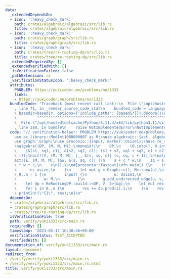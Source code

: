 ```yaml
---
data:
  _extendedDependsOn:
  - icon: ':heavy_check_mark:'
    path: crates/algebraic/algebraic/src/lib.rs
    title: crates/algebraic/algebraic/src/lib.rs
  - icon: ':heavy_check_mark:'
    path: crates/graph/graph/src/lib.rs
    title: crates/graph/graph/src/lib.rs
  - icon: ':heavy_check_mark:'
    path: crates/tree/re-rooting-dp/src/lib.rs
    title: crates/tree/re-rooting-dp/src/lib.rs
  _extendedRequiredBy: []
  _extendedVerifiedWith: []
  _isVerificationFailed: false
  _pathExtension: rs
  _verificationStatusIcon: ':heavy_check_mark:'
  attributes:
    PROBLEM: https://yukicoder.me/problems/no/1333
    links:
    - https://yukicoder.me/problems/no/1333
  bundledCode: "Traceback (most recent call last):\n  File \"/opt/hostedtoolcache/Python/3.11.4/x64/lib/python3.11/site-packages/onlinejudge_verify/documentation/build.py\"\
    , line 71, in _render_source_code_stat\n    bundled_code = language.bundle(stat.path,\
    \ basedir=basedir, options={'include_paths': [basedir]}).decode()\n          \
    \         ^^^^^^^^^^^^^^^^^^^^^^^^^^^^^^^^^^^^^^^^^^^^^^^^^^^^^^^^^^^^^^^^^^^^^^^^^^^^^^^^^\n\
    \  File \"/opt/hostedtoolcache/Python/3.11.4/x64/lib/python3.11/site-packages/onlinejudge_verify/languages/rust.py\"\
    , line 288, in bundle\n    raise NotImplementedError\nNotImplementedError\n"
  code: "// verification-helper: PROBLEM https://yukicoder.me/problems/no/1333\n\n\
    use ac_library::ModInt1000000007 as M;\nuse algebraic::{act, algebra, monoid};\n\
    use graph::Graph;\nuse proconio::{input, marker::Usize1};\nuse re_rooting_dp::ReRootingDP;\n\
    \nalgebra!(DP, (M, M, M));\nmonoid!(\n    DP,\n    (0.into(), 0.into(), 0.into()),\n\
    \    |&(s1, sq1, c1), &(s2, sq2, c2)| (s1 + s2, sq1 + sq2, c1 + c2)\n);\n\nalgebra!(V,\
    \ ());\nact!(V, (M, M, M), |_, &(s, sq, c)| (s, sq, c + 1));\n\nalgebra!(E, M);\n\
    act!(E, (M, M, M), |&w, &(s, sq, c)| (\n    s + c * w,\n    sq + s * w * 2 + w\
    \ * w * c,\n    c\n));\n\n#[proconio::fastout]\nfn main() {\n    input! {\n  \
    \      n: usize,\n    }\n    let mut g = Graph::<(), M>::new(n);\n    for _ in\
    \ 0..n - 1 {\n        input! {\n            u: Usize1,\n            v: Usize1,\n\
    \            w: M,\n        }\n        g.add_undirected_edge(u, v, w);\n    }\n\
    \    let dp = ReRootingDP::build::<DP, V, E>(&g);\n    let mut res = M::new(0);\n\
    \    for i in 0..n {\n        res += dp.prod(i).1;\n    }\n    res /= 2;\n   \
    \ println!(\"{}\", res);\n}\n"
  dependsOn:
  - crates/algebraic/algebraic/src/lib.rs
  - crates/graph/graph/src/lib.rs
  - crates/tree/re-rooting-dp/src/lib.rs
  isVerificationFile: true
  path: verify/yuki1333/src/main.rs
  requiredBy: []
  timestamp: '2023-05-17 16:30:46+09:00'
  verificationStatus: TEST_ACCEPTED
  verifiedWith: []
documentation_of: verify/yuki1333/src/main.rs
layout: document
redirect_from:
- /verify/verify/yuki1333/src/main.rs
- /verify/verify/yuki1333/src/main.rs.html
title: verify/yuki1333/src/main.rs
---
```

